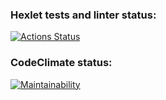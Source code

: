 ### Hexlet tests and linter status:
[![Actions Status](https://github.com/mamilla11/python-project-lvl1/workflows/hexlet-check/badge.svg)](https://github.com/mamilla11/python-project-lvl1/actions)

### CodeClimate status:
[![Maintainability](https://api.codeclimate.com/v1/badges/a99a88d28ad37a79dbf6/maintainability)](https://codeclimate.com/github/codeclimate/codeclimate/maintainability)